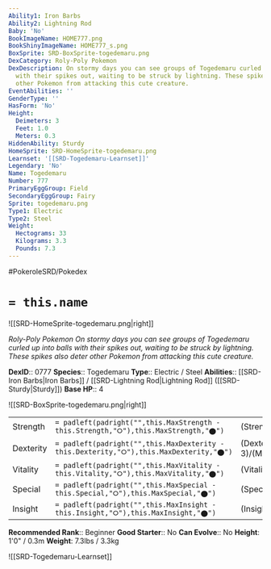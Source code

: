 ```yaml
---
Ability1: Iron Barbs
Ability2: Lightning Rod
Baby: 'No'
BookImageName: HOME777.png
BookShinyImageName: HOME777_s.png
BoxSprite: SRD-BoxSprite-togedemaru.png
DexCategory: Roly-Poly Pokemon
DexDescription: On stormy days you can see groups of Togedemaru curled up into balls
  with their spikes out, waiting to be struck by lightning. These spikes also deter
  other Pokemon from attacking this cute creature.
EventAbilities: ''
GenderType: ''
HasForm: 'No'
Height:
  Deimeters: 3
  Feet: 1.0
  Meters: 0.3
HiddenAbility: Sturdy
HomeSprite: SRD-HomeSprite-togedemaru.png
Learnset: '[[SRD-Togedemaru-Learnset]]'
Legendary: 'No'
Name: Togedemaru
Number: 777
PrimaryEggGroup: Field
SecondaryEggGroup: Fairy
Sprite: togedemaru.png
Type1: Electric
Type2: Steel
Weight:
  Hectograms: 33
  Kilograms: 3.3
  Pounds: 7.3
---
```


#PokeroleSRD/Pokedex

# `= this.name`

![[SRD-HomeSprite-togedemaru.png|right]]

*Roly-Poly Pokemon*
*On stormy days you can see groups of Togedemaru curled up into balls with their spikes out, waiting to be struck by lightning. These spikes also deter other Pokemon from attacking this cute creature.*

**DexID**:: 0777
**Species**:: Togedemaru
**Type**:: Electric / Steel
**Abilities**:: [[SRD-Iron Barbs|Iron Barbs]] / [[SRD-Lightning Rod|Lightning Rod]] ([[SRD-Sturdy|Sturdy]])
**Base HP**:: 4

![[SRD-BoxSprite-togedemaru.png|right]]

|           |                                                                                        |                                          |
| --------- | -------------------------------------------------------------------------------------- | ---------------------------------------- |
| Strength  | `= padleft(padright("",this.MaxStrength - this.Strength,"⭘"),this.MaxStrength,"⬤")`    | (Strength::3)/(MaxStrength::6)   |
| Dexterity | `= padleft(padright("",this.MaxDexterity - this.Dexterity,"⭘"),this.MaxDexterity,"⬤")` | (Dexterity:: 3)/(MaxDexterity::6) |
| Vitality  | `= padleft(padright("",this.MaxVitality - this.Vitality,"⭘"),this.MaxVitality,"⬤")`    | (Vitality::2)/(MaxVitality::4)   |
| Special   | `= padleft(padright("",this.MaxSpecial - this.Special,"⭘"),this.MaxSpecial,"⬤")`       | (Special::2)/(MaxSpecial::4)     |
| Insight   | `= padleft(padright("",this.MaxInsight - this.Insight,"⭘"),this.MaxInsight,"⬤")`       | (Insight::2)/(MaxInsight::5)     |

**Recommended Rank**:: Beginner
**Good Starter**:: No
**Can Evolve**:: No
**Height**: 1'0" / 0.3m
**Weight**: 7.3lbs / 3.3kg

![[SRD-Togedemaru-Learnset]]